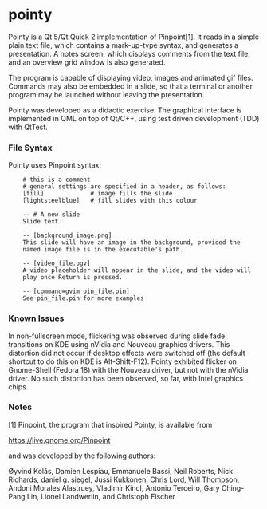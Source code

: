 pointy
======

Pointy is a Qt 5/Qt Quick 2 implementation of Pinpoint[1]. It reads in a simple plain text file, which contains a mark-up-type syntax, and generates a presentation. A notes screen, which displays comments from the text file, and an overview grid window is also generated.

The program is capable of displaying video, images and animated gif files. Commands may also be embedded in a slide, so that a terminal or another program may be launched without leaving the presentation. 

Pointy was developed as a didactic exercise. The graphical interface is implemented in QML on top of Qt/C++, using test driven development (TDD) with QtTest. 

### File Syntax ###

Pointy uses Pinpoint syntax:

        # this is a comment
        # general settings are specified in a header, as follows:
        [fill]             # image fills the slide
        [lightsteelblue]   # fill slides with this colour

        -- # A new slide
        Slide text.

        -- [background_image.png]
        This slide will have an image in the background, provided the 
        named image file is in the executable's path.

        -- [video_file.ogv]
        A video placeholder will appear in the slide, and the video will
        play once Return is pressed.

        -- [command=gvim pin_file.pin]
        See pin_file.pin for more examples

### Known Issues ###

In non-fullscreen mode, flickering was observed during slide fade transitions on KDE using nVidia and Nouveau graphics drivers. This distortion did not occur if desktop effects were switched off (the default shortcut to do this on KDE is Alt-Shift-F12). Pointy exhibited flicker on Gnome-Shell (Fedora 18) with the Nouveau driver, but not with the nVidia driver. No such distortion has been observed, so far, with Intel graphics chips.

### Notes ###

[1] Pinpoint, the program that inspired Pointy, is available from  
 
https://live.gnome.org/Pinpoint  

and was developed by the following authors:

Øyvind Kolås, Damien Lespiau, Emmanuele Bassi, Neil Roberts,
Nick Richards, daniel g. siegel, Jussi Kukkonen, Chris Lord,
Will Thompson, Andoni Morales Alastruey, Vladimír Kincl,
Antonio Terceiro, Gary Ching-Pang Lin, Lionel Landwerlin, 
and Christoph Fischer 

